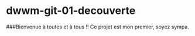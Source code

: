 # dwwm-git-01-decouverte
###Bienvenue à toutes et à tous !! 
Ce projet est mon premier, soyez sympa.
